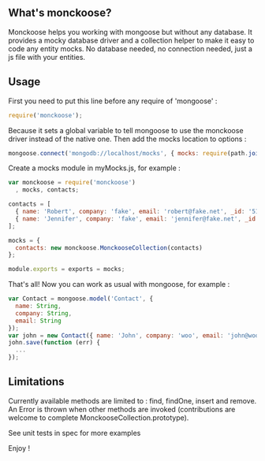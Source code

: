 ## What's monckoose?

  Monckoose helps you working with mongoose but without any database.
  It provides a mocky database driver and a collection helper to make it easy to code any entity mocks.
  No database needed, no connection needed, just a js file with your entities.

## Usage

First you need to put this line before any require of 'mongoose' :

```javascript
require('monckoose');
```

Because it sets a global variable to tell mongoose to use the monckoose driver instead of the native one.
Then add the mocks location to options :

```javascript
mongoose.connect('mongodb://localhost/mocks', { mocks: require(path.join(__dirname, 'myMocks')) });
```

Create a mocks module in myMocks.js, for example :

```javascript
var monckoose = require('monckoose')
  , mocks, contacts;

contacts = [
  { name: 'Robert', company: 'fake', email: 'robert@fake.net', _id: '51605fe1779ade6334000009', __v: 0 },
  { name: 'Jennifer', company: 'fake', email: 'jennifer@fake.net', _id: '51605fe1779ade6334000004', __v: 0 }
];

mocks = {
  contacts: new monckoose.MonckooseCollection(contacts)
};

module.exports = exports = mocks;
```

That's all! Now you can work as usual with mongoose, for example :

```javascript
var Contact = mongoose.model('Contact', {
  name: String,
  company: String,
  email: String
});
var john = new Contact({ name: 'John', company: 'woo', email: 'john@woo.org' });
john.save(function (err) {
  ...
});
```

## Limitations

Currently available methods are limited to : find, findOne, insert and remove.
An Error is thrown when other methods are invoked (contributions are welcome to complete MonckooseCollection.prototype).


See unit tests in spec for more examples

Enjoy !
